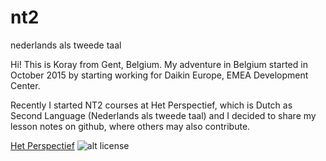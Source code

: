 # nt2
nederlands als tweede taal

Hi! This is Koray from Gent, Belgium.
My adventure in Belgium started in October 2015 by starting working for Daikin Europe, EMEA Development Center.

Recently I started NT2 courses at Het Perspectief, which is Dutch as Second Language (Nederlands als tweede taal) and I decided to share my lesson notes on github, where others may also contribute.

[Het Perspectief](http://www.hetperspectief.net/nederlands-nt2.html)
![alt license][license]


[license]: https://i.creativecommons.org/l/by-nc-sa/4.0/88x31.png
